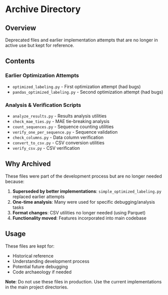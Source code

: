 # Archive Directory

## Overview
Deprecated files and earlier implementation attempts that are no longer in active use but kept for reference.

## Contents

### Earlier Optimization Attempts
- `optimized_labeling.py` - First optimization attempt (had bugs)
- `pandas_optimized_labeling.py` - Second optimization attempt (had bugs)

### Analysis & Verification Scripts
- `analyze_results.py` - Results analysis utilities
- `check_mae_ties.py` - MAE tie-breaking analysis
- `count_sequences.py` - Sequence counting utilities
- `verify_one_per_sequence.py` - Sequence validation
- `check_columns.py` - Data column verification
- `convert_to_csv.py` - CSV conversion utilities
- `verify_csv.py` - CSV verification

## Why Archived

These files were part of the development process but are no longer needed because:

1. **Superseded by better implementations**: `simple_optimized_labeling.py` replaced earlier attempts
2. **One-time analysis**: Many were used for specific debugging/analysis tasks
3. **Format changes**: CSV utilities no longer needed (using Parquet)
4. **Functionality moved**: Features incorporated into main codebase

## Usage

These files are kept for:
- Historical reference
- Understanding development process
- Potential future debugging
- Code archaeology if needed

**Note**: Do not use these files in production. Use the current implementations in the main project directories.